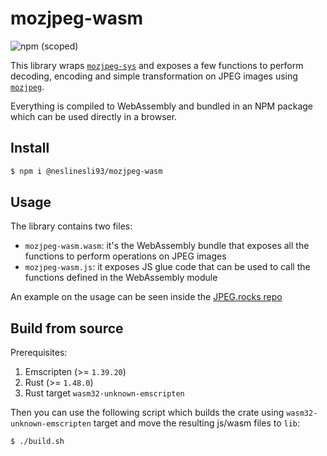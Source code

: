 # mozjpeg-wasm

![npm (scoped)](https://img.shields.io/npm/v/@neslinesli93/mozjpeg-wasm)

This library wraps [`mozjpeg-sys`](https://github.com/kornelski/mozjpeg-sys) and exposes a few functions to perform decoding, encoding and simple transformation on JPEG images using [`mozjpeg`](https://github.com/mozilla/mozjpeg).

Everything is compiled to WebAssembly and bundled in an NPM package which can be used directly in a browser.

## Install

```sh
$ npm i @neslinesli93/mozjpeg-wasm
```

## Usage

The library contains two files:

- `mozjpeg-wasm.wasm`: it's the WebAssembly bundle that exposes all the functions to perform operations on JPEG images
- `mozjpeg-wasm.js`: it exposes JS glue code that can be used to call the functions defined in the WebAssembly module

An example on the usage can be seen inside the [JPEG.rocks repo](https://github.com/neslinesli93/jpeg.rocks/tree/master/src/converter)

## Build from source

Prerequisites:

1. Emscripten (>= `1.39.20`)
2. Rust (>= `1.48.0`)
3. Rust target `wasm32-unknown-emscripten`

Then you can use the following script which builds the crate using `wasm32-unknown-emscripten` target and move the resulting js/wasm files to `lib`:

```sh
$ ./build.sh
```
